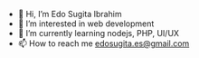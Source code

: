 - 👋 Hi, I’m Edo Sugita Ibrahim
- 👀 I’m interested in web development
- 🌱 I’m currently learning nodejs, PHP, UI/UX
- 📫 How to reach me edosugita.es@gmail.com

<!---
edosugita/edosugita is a ✨ special ✨ repository because its `README.md` (this file) appears on your GitHub profile.
You can click the Preview link to take a look at your changes.
--->
